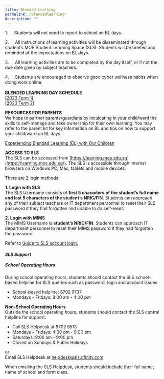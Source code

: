 ```yaml
---
title: Blended Learning
permalink: /blendedlearning/
description: ""
---
```

1.&nbsp;&nbsp;&nbsp;&nbsp; Students will not need to report to school on BL days.&nbsp;

2.&nbsp;&nbsp;&nbsp;&nbsp; All instructions of learning activities will be disseminated through student’s MOE Student Learning Space (SLS). Students will be briefed and reminded of the expectations on BL days.&nbsp;

3.&nbsp;&nbsp;&nbsp;&nbsp; All learning activities are to be completed by the day itself, or if not the due date given by subject teachers.&nbsp;

4.&nbsp;&nbsp;&nbsp;&nbsp; Students are encouraged to observe good cyber wellness habits when doing work online.&nbsp;<br><br><strong>BLENDED LEARNING DAY SCHEDULE</strong><br><a target="_blank" href="https://drive.google.com/file/d/1H3vhwxKiqsXq0Px28B6z03XHuNgejBCA/view?usp=share_link">[2023 Term 1]</a><br><a target="_blank" href="https://drive.google.com/file/d/1rkxVslqYxC6Skc-OoTuregAg3cMHtsLu/view?usp=share_link">[2023 Term 2]</a>

**RESOURCES FOR PARENTS**
<br>We hope to partner parents/guardians by inculcating in your child/ward the skills to self-manage and take ownership for their own learning. You may refer to the parent kit for key information on BL and tips on how to support your child/ward on BL days.

[Experiencing Blended Learning (BL) with Our Children](https://drive.google.com/file/d/1SEia12wmBAIkNLrTaqWxw_QALjR1FysG/view?usp=share_link)[  
](https://westwoodsec.moe.edu.sg/qql/slot/u558/Latest%20Update/HBL/Parent-Kit-Experiencing-Blended-Learning.pdf)

**ACCESS TO SLS**<br>The SLS can be accessed from&nbsp;[https://learning.moe.edu.sg](https://learning.moe.edu.sg/). The SLS is accessible through internet browsers on Windows PC, Mac, tablets and mobile devices.&nbsp;  
  
There are 2 login methods:  
  
**1\. Login with SLS**  
The SLS Username consists of&nbsp;**first 5 characters of the student’s full name and last 5 characters of the student’s NRIC/FIN**. Students can approach any of their subject teachers or IT department personnel to reset their SLS password if they had forgotten and unable to do self-reset.&nbsp;  
  
**2\. Login with MIMS**  
The MIMS Username is&nbsp;**student’s NRIC/FIN**. Students can approach IT department personnel to reset their MIMS password if they had forgotten the password.  
  
Refer to&nbsp;[Guide to SLS account login.  
](https://www.learning.moe.edu.sg/sls/students/index.html)


##### **SLS Support** <br><br>**School Operating Hours**<br>
During school operating hours, students should contact the SLS school-based helpline for SLS queries such as&nbsp;password, login and account issues.

* School-based helpline: 6792 9737
* Mondays - Fridays: 8:00 am - 4:00 pm

**Non-School Operating Hours**&nbsp;<br>
Outside the school operating hours, students should contact the SLS central helpline for support.

* Call SLS Helpdesk at 6702 6513
* Mondays - Fridays: 4:00 pm - 9:00 pm
* Saturdays: 9:00 am - 9:00 pm
* Closed on Sundays &amp; Public Holidays

or
<br>Email SLS Helpdesk at helpdesk@sls.ufinity.com

When emailing the SLS Helpdesk, students should include their full name, name of school and form class.<p></p>